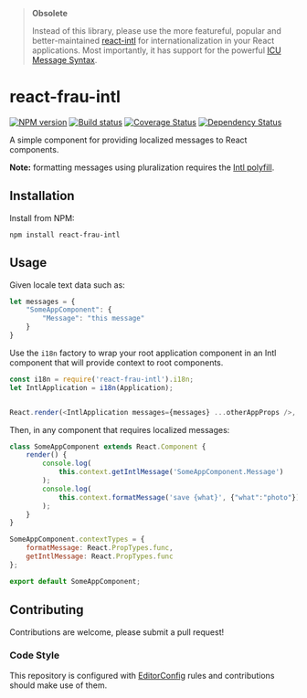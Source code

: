 > **Obsolete**
>
> Instead of this library, please use the more featureful, popular
> and better-maintained [react-intl](https://github.com/yahoo/react-intl/)
> for internationalization in your React applications. Most importantly,
> it has support for the powerful [ICU Message Syntax](https://formatjs.io/guides/message-syntax/).
>

# react-frau-intl

[![NPM version][npm-image]][npm-url]
[![Build status][ci-image]][ci-url]
[![Coverage Status][coverage-image]][coverage-url]
[![Dependency Status][dependencies-image]][dependencies-url]

A simple component for providing localized messages to React components.

**Note:** formatting messages using pluralization requires the [Intl polyfill](https://www.npmjs.com/package/intl).

## Installation

Install from NPM:
```shell
npm install react-frau-intl
```

## Usage

Given locale text data such as:
```javascript
let messages = {
	"SomeAppComponent": {
		"Message": "this message"
	}
}
```

Use the `i18n` factory to wrap your root application component in an Intl component that will provide context to root components. 

```javascript
const i18n = require('react-frau-intl').i18n;
let IntlApplication = i18n(Application);


React.render(<IntlApplication messages={messages} ...otherAppProps />, container);
```

Then, in any component that requires localized messages:

```javascript
class SomeAppComponent extends React.Component {
	render() {
		console.log(
			this.context.getIntlMessage('SomeAppComponent.Message')
		);
		console.log(
			this.context.formatMessage('save {what}', {"what":"photo"})
		);
	}
}

SomeAppComponent.contextTypes = {
	formatMessage: React.PropTypes.func,
	getIntlMessage: React.PropTypes.func
};

export default SomeAppComponent;
```

## Contributing
Contributions are welcome, please submit a pull request!

### Code Style

This repository is configured with [EditorConfig](http://editorconfig.org) rules and
contributions should make use of them.

[npm-url]: https://www.npmjs.org/package/react-frau-intl
[npm-image]: https://img.shields.io/npm/v/react-frau-intl.svg
[ci-url]: https://travis-ci.org/Brightspace/react-frau-intl
[ci-image]: https://img.shields.io/travis-ci/Brightspace/react-frau-intl.svg
[coverage-url]: https://coveralls.io/r/Brightspace/react-frau-intl?branch=master
[coverage-image]: https://img.shields.io/coveralls/Brightspace/react-frau-intl.svg
[dependencies-url]: https://david-dm.org/brightspace/react-frau-intl
[dependencies-image]: https://img.shields.io/david/Brightspace/react-frau-intl.svg



